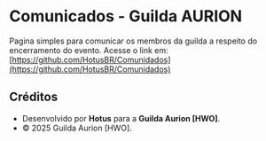 # Comunicados - Guilda AURION

Pagina simples para comunicar os membros da guilda a respeito do encerramento do evento.
Acesse o link em: [https://github.com/HotusBR/Comunidados](https://github.com/HotusBR/Comunidados)

## Créditos
- Desenvolvido por **Hotus** para a **Guilda Aurion [HWO]**.
- © 2025 Guilda Aurion [HWO].
